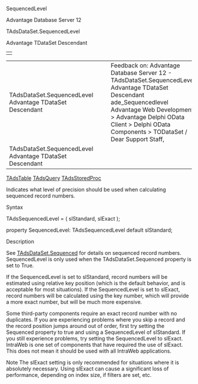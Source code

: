 SequencedLevel




Advantage Database Server 12  

TAdsDataSet.SequencedLevel

Advantage TDataSet Descendant

|  |
| --- |
|  |

|  |  |  |  |  |
| --- | --- | --- | --- | --- |
| TAdsDataSet.SequencedLevel  Advantage TDataSet Descendant |  |  | Feedback on: Advantage Database Server 12 - TAdsDataSet.SequencedLevel Advantage TDataSet Descendant ade\_Sequencedlevel Advantage Web Development > Advantage Delphi OData Client > Delphi OData Components > TODataSet / Dear Support Staff, |  |
| TAdsDataSet.SequencedLevel  Advantage TDataSet Descendant |  |  |  |  |

[TAdsTable](ade_tadstable_7.htm) [TAdsQuery](ade_tadsquery.htm) [TAdsStoredProc](ade_tadsstoredproc.htm)

Indicates what level of precision should be used when calculating sequenced record numbers.

Syntax

TAdsSequencedLevel = ( slStandard, slExact );

property SequencedLevel: TAdsSequencedLevel default slStandard;

Description

See [TAdsDataSet.Sequenced](ade_sequenced.htm) for details on sequenced record numbers. SequencedLevel is only used when the TAdsDataSet.Sequenced property is set to True.

If the SequencedLevel is set to slStandard, record numbers will be estimated using relative key position (which is the default behavior, and is acceptable for most situations). If the SequencedLevel is set to slExact, record numbers will be calculated using the key number, which will provide a more exact number, but will be much more expensive.

Some third-party components require an exact record number with no duplicates. If you are experiencing problems where you skip a record and the record position jumps around out of order, first try setting the Sequenced property to true and using a SequencedLevel of slStandard. If you still experience problems, try setting the SequencedLevel to slExact. IntraWeb is one set of components that have required the use of slExact. This does not mean it should be used with all IntraWeb applications.

Note The slExact setting is only recommended for situations where it is absolutely necessary. Using slExact can cause a significant loss of performance, depending on index size, if filters are set, etc.